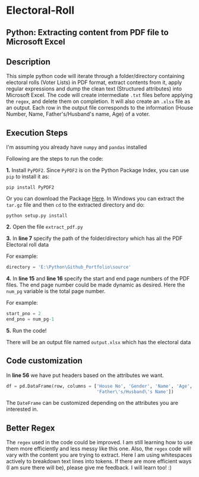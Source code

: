 # Electoral-Roll

Python: Extracting content from PDF file to Microsoft Excel
---
Description
---
This simple python code will iterate through a folder/directory containing electoral rolls (Voter Lists) in PDF format, extract contents from it, apply regular expressions and dump the clean text (Structured attributes) into Microsoft Excel. The code will create intermediate ```.txt``` files before applying the ```regex```, and delete them on completion. It will also create an ```.xlsx``` file as an output. Each row in the output file corresponds to the information (House Number, Name, Father's/Husband's name, Age) of a voter.

Execution Steps
---
I'm assuming you already have `numpy` and `pandas` installed

Following are the steps to run the code:

**1.** Install `PyPDF2`. Since `PyPDF2` is on the Python Package Index, you can use `pip` to install it as:

```     
pip install PyPDF2
```
        
Or you can download the Package [Here](https://pypi.python.org/pypi/PyPDF2/). In Windows you can extract the `tar.gz` file and then `cd` to the extracted directory and do:
        
```     
python setup.py install
```

**2.** Open the file `extract_pdf.py`

**3.** In **line 7** specify the path of the folder/directory which has all the PDF Electoral roll data

For example:

```python 
directory = 'E:\Python\Github_Portfolio\source'
```

**4.** In **line 15** and **line 16** specify the start and end page numbers of the PDF files. The end page number could be made dynamic as desired. Here the `num_pg` variable is the total page number.

For example:

```python
start_pno = 2       
end_pno = num_pg-1
```

**5.** Run the code!


There will be an output file named `output.xlsx` which has the electoral data

Code customization
---
In **line 56** we have put headers based on the attributes we want.

```python
df = pd.DataFrame(row, columns = ['House No', 'Gender', 'Name', 'Age',
                                  'Father\'s/Husband\'s Name'])
```

The `DateFrame` can be customized depending on the attributes you are interested in.

Better Regex
---

The `regex` used in the code could be improved. I am still learning how to use them more efficiently and less messy like this one. Also, the `regex` code will vary with the content you are trying to extract. Here I am using whitespaces actively to breakdown text lines into tokens. If there are more efficient ways (I am sure there will be), please give me feedback. I will learn too! :)
